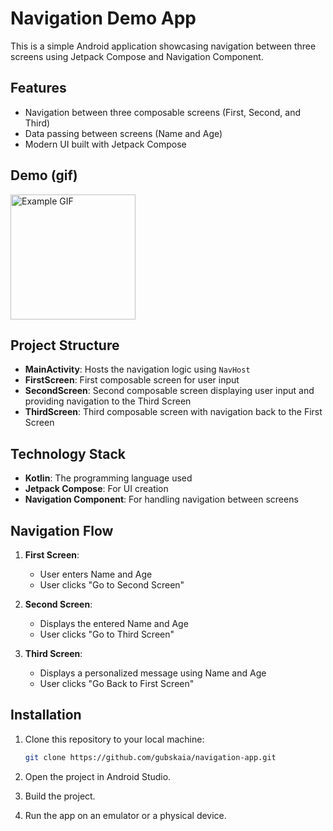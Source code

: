 # Navigation Demo App

This is a simple Android application showcasing navigation between three screens using Jetpack Compose and Navigation Component.

## Features

- Navigation between three composable screens (First, Second, and Third)
- Data passing between screens (Name and Age)
- Modern UI built with Jetpack Compose

## Demo (gif)
<img src="/app/src/main/res/assets/demo.gif" alt="Example GIF" width="200" />

## Project Structure

- **MainActivity**: Hosts the navigation logic using `NavHost`
- **FirstScreen**: First composable screen for user input
- **SecondScreen**: Second composable screen displaying user input and providing navigation to the Third Screen
- **ThirdScreen**: Third composable screen with navigation back to the First Screen

## Technology Stack

- **Kotlin**: The programming language used
- **Jetpack Compose**: For UI creation
- **Navigation Component**: For handling navigation between screens

## Navigation Flow

1. **First Screen**:
   - User enters Name and Age
   - User clicks "Go to Second Screen"

2. **Second Screen**:
   - Displays the entered Name and Age
   - User clicks "Go to Third Screen"

3. **Third Screen**:
   - Displays a personalized message using Name and Age
   - User clicks "Go Back to First Screen"
  
## Installation

1. Clone this repository to your local machine:

   ```bash
   git clone https://github.com/gubskaia/navigation-app.git
2. Open the project in Android Studio.
3. Build the project.
4. Run the app on an emulator or a physical device.

